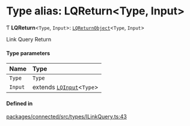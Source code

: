 # Type alias: LQReturn\<Type, Input\>

Ƭ **LQReturn**\<`Type`, `Input`\>: [`LQReturnObject`](LQReturnObject.md)\<`Type`, `Input`\>

Link Query Return

#### Type parameters

| Name | Type |
| :------ | :------ |
| `Type` | `Type` |
| `Input` | extends [`LQInput`](LQInput.md)\<`Type`\> |

#### Defined in

[packages/connected/src/types/ILinkQuery.ts:43](https://github.com/o-development/ldo/blob/2085e12f9f1a1b9db0429a041343e0568e3bede9/packages/connected/src/types/ILinkQuery.ts#L43)
